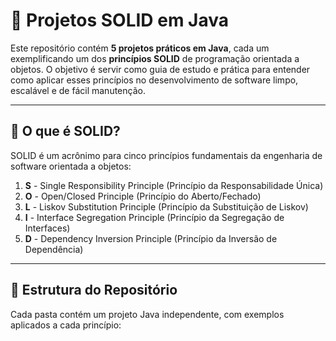 # 🧩 Projetos SOLID em Java

Este repositório contém **5 projetos práticos em Java**, cada um exemplificando um dos **princípios SOLID** de programação orientada a objetos.
O objetivo é servir como guia de estudo e prática para entender como aplicar esses princípios no desenvolvimento de software limpo, escalável e de fácil manutenção.

---

## 📖 O que é SOLID?
SOLID é um acrônimo para cinco princípios fundamentais da engenharia de software orientada a objetos:

1. **S** - Single Responsibility Principle (Princípio da Responsabilidade Única)
2. **O** - Open/Closed Principle (Princípio do Aberto/Fechado)
3. **L** - Liskov Substitution Principle (Princípio da Substituição de Liskov)
4. **I** - Interface Segregation Principle (Princípio da Segregação de Interfaces)
5. **D** - Dependency Inversion Principle (Princípio da Inversão de Dependência)

---

## 📂 Estrutura do Repositório
Cada pasta contém um projeto Java independente, com exemplos aplicados a cada princípio:

